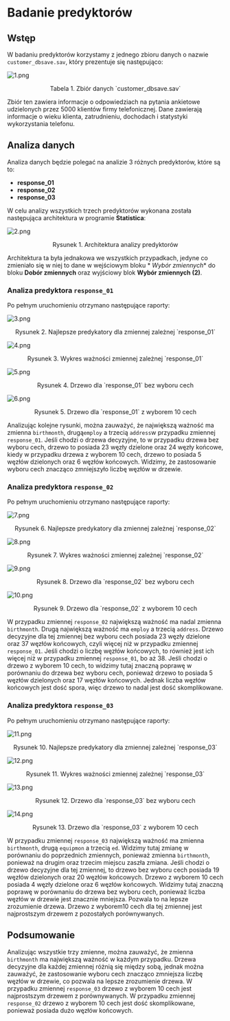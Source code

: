 # Badanie predyktorów

## Wstęp

W badaniu predyktorów korzystamy z jednego zbioru danych o nazwie `customer_dbsave.sav`, który prezentuje się
następująco:

![1.png](img%2F1.png)
<center>Tabela 1. Zbiór danych `customer_dbsave.sav`</center>

Zbiór ten zawiera informacje o odpowiedziach na pytania ankietowe udzielonych
przez 5000 klientów firmy telefonicznej. Dane zawierają informacje o wieku klienta, zatrudnieniu,
dochodach i statystyki wykorzystania telefonu.

## Analiza danych

Analiza danych będzie polegać na analizie 3 różnych predyktorów, które są to:

- **response_01**
- **response_02**
- **response_03**

W celu analizy wszystkich trzech predyktorów wykonana została następująca architektura w programie **Statistica**:

![2.png](img%2F2.png)
<center>Rysunek 1. Architektura analizy predyktorów</center>

Architektura ta była jednakowa we wszystkich przypadkach, jedyne co zmieniało się w niej to dane w wejściowym bloku *
*Wybór zmiennych** do bloku **Dobór zmiennych** oraz wyjściowy blok **Wybór zmiennych (2)**.

### Analiza predyktora `response_01`

Po pełnym uruchomieniu otrzymano następujące raporty:

![3.png](img%2F3.png)
<center>Rysunek 2. Najlepsze predykatory dla zmiennej zależnej `response_01`</center>

![4.png](img%2F4.png)
<center>Rysunek 3. Wykres ważności zmiennej zależnej `response_01`</center>

![5.png](img%2F5.png)
<center>Rysunek 4. Drzewo dla `response_01` bez wyboru cech</center>

![6.png](img%2F6.png)
<center>Rysunek 5. Drzewo dla `response_01` z wyborem 10 cech</center>

Analizując kolejne rysunki, można zauważyć, że największą ważność ma zmienna `birthmonth`, drugą`employ` a
trzecią `address`w przypadku zmiennej `response_01`. Jeśli chodzi o drzewa decyzyjne, to w przypadku drzewa bez wyboru
cech, drzewo to posiada 23 węzły dzielone oraz 24 węzły końcowe, kiedy w przypadku drzewa z wyborem 10 cech, drzewo to
posiada 5 węzłów dzielonych oraz 6 węzłów końcowych. Widzimy, że zastosowanie wyboru cech znacząco zmniejszyło liczbę
węzłów w drzewie.

### Analiza predyktora `response_02`

Po pełnym uruchomieniu otrzymano następujące raporty:

![7.png](img%2F7.png)
<center>Rysunek 6. Najlepsze predykatory dla zmiennej zależnej `response_02`</center>

![8.png](img%2F8.png)
<center>Rysunek 7. Wykres ważności zmiennej zależnej `response_02`</center>

![9.png](img%2F9.png)
<center>Rysunek 8. Drzewo dla `response_02` bez wyboru cech</center>

![10.png](img%2F10.png)
<center>Rysunek 9. Drzewo dla `response_02` z wyborem 10 cech</center>

W przypadku zmiennej `response_02` największą ważność ma nadal zmienna `birthmonth`. Drugą największą ważność
ma `employ` a trzecią `address`. Drzewo decyzyjne dla tej zmiennej bez wyboru cech posiada 23 węzły dzielone oraz 37
węzłów końcowych, czyli więcej niż w przypadku zmiennej `response_01`. Jeśli chodzi o liczbę węzłów końcowych, to
również jest ich więcej niż w przypadku zmiennej `response_01`, bo aż 38. Jeśli chodzi o drzewo z wyborem 10 cech, to
widzimy tutaj znaczną poprawę w porównaniu do drzewa bez wyboru cech, ponieważ drzewo to posiada 5 węzłów dzielonych
oraz 17 węzłów końcowych. Jednak liczba węzłów końcowych jest dość spora, więc drzewo to nadal jest dość skomplikowane.

### Analiza predyktora `response_03`

Po pełnym uruchomieniu otrzymano następujące raporty:

![11.png](img%2F11.png)
<center>Rysunek 10. Najlepsze predykatory dla zmiennej zależnej `response_03`</center>

![12.png](img%2F12.png)
<center>Rysunek 11. Wykres ważności zmiennej zależnej `response_03`</center>

![13.png](img%2F13.png)
<center>Rysunek 12. Drzewo dla `response_03` bez wyboru cech</center>

![14.png](img%2F14.png)
<center>Rysunek 13. Drzewo dla `response_03` z wyborem 10 cech</center>

W przypadku zmiennej `response_03` największą ważność ma zmienna `birthmonth`, drugą `equipmon` a trzecią `ed`. Widzimy
tutaj zmianę w porównaniu do poprzednich zmiennych, ponieważ zmienna `birthmonth`, ponieważ na drugim oraz trzecim
miejscu zaszła zmiana. Jeśli chodzi o drzewo decyzyjne dla tej zmiennej, to drzewo bez wyboru cech posiada 19 węzłów
dzielonych oraz 20 węzłów końcowych. Drzewo z wyborem 10 cech posiada 4 węzły dzielone oraz 6 węzłów końcowych. Widzimy
tutaj znaczną poprawę w porównaniu do drzewa bez wyboru cech, ponieważ liczba węzłów w drzewie jest znacznie mniejsza.
Pozwala to na lepsze zrozumienie drzewa. Drzewo z wyborem10 cech dla tej zmiennej jest najprostszym drzewem z
pozostałych porównywanych.

## Podsumowanie

Analizując wszystkie trzy zmienne, można zauważyć, że zmienna `birthmonth` ma największą ważność w każdym przypadku.
Drzewa decyzyjne dla każdej zmiennej różnią się między sobą, jednak można zauważyć, że zastosowanie wyboru cech znacząco
zmniejsza liczbę węzłów w drzewie, co pozwala na lepsze zrozumienie drzewa. W przypadku zmiennej `response_03` drzewo z
wyborem 10 cech jest najprostszym drzewem z porównywanych. W przypadku zmiennej `response_02` drzewo z wyborem 10 cech
jest dość skomplikowane, ponieważ posiada dużo węzłów końcowych.